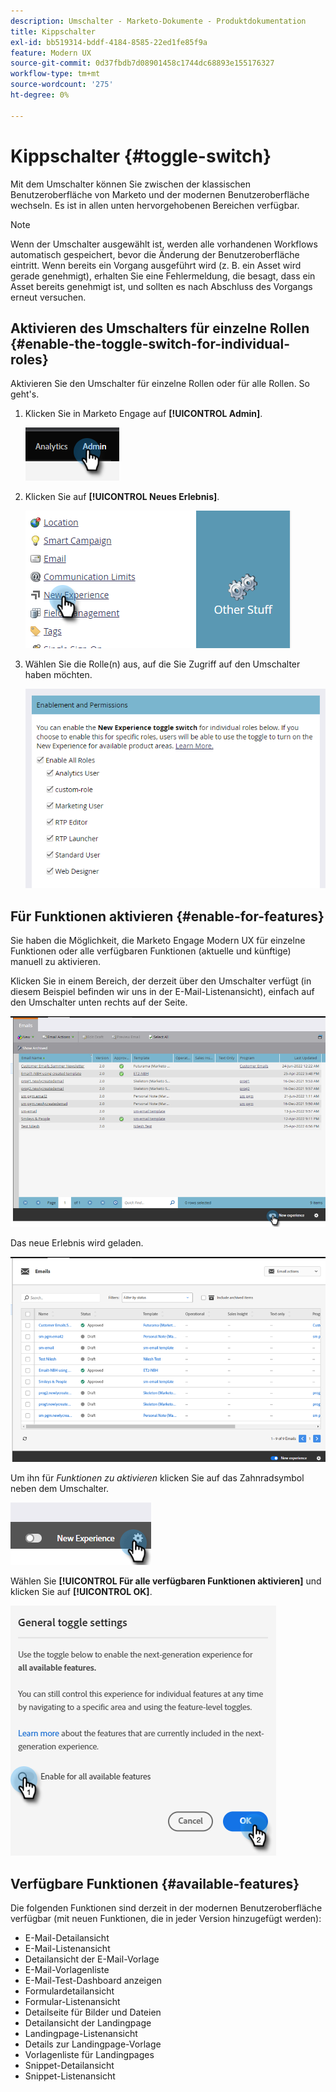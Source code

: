 ```yaml
---
description: Umschalter - Marketo-Dokumente - Produktdokumentation
title: Kippschalter
exl-id: bb519314-bddf-4184-8585-22ed1fe85f9a
feature: Modern UX
source-git-commit: 0d37fbdb7d08901458c1744dc68893e155176327
workflow-type: tm+mt
source-wordcount: '275'
ht-degree: 0%

---
```


# Kippschalter {#toggle-switch}

Mit dem Umschalter können Sie zwischen der klassischen Benutzeroberfläche von Marketo und der modernen Benutzeroberfläche wechseln. Es ist in allen unten hervorgehobenen Bereichen verfügbar.

>[!NOTE]
>
>Wenn der Umschalter ausgewählt ist, werden alle vorhandenen Workflows automatisch gespeichert, bevor die Änderung der Benutzeroberfläche eintritt. Wenn bereits ein Vorgang ausgeführt wird (z. B. ein Asset wird gerade genehmigt), erhalten Sie eine Fehlermeldung, die besagt, dass ein Asset bereits genehmigt ist, und sollten es nach Abschluss des Vorgangs erneut versuchen.

## Aktivieren des Umschalters für einzelne Rollen {#enable-the-toggle-switch-for-individual-roles}

Aktivieren Sie den Umschalter für einzelne Rollen oder für alle Rollen. So geht&#39;s.

1. Klicken Sie in Marketo Engage auf **[!UICONTROL Admin]**.

   ![](assets/toggle-switch-1.png)

1. Klicken Sie auf **[!UICONTROL Neues Erlebnis]**.

   ![](assets/toggle-switch-2.png)

1. Wählen Sie die Rolle(n) aus, auf die Sie Zugriff auf den Umschalter haben möchten.

   ![](assets/toggle-switch-3.png)

## Für Funktionen aktivieren {#enable-for-features}

Sie haben die Möglichkeit, die Marketo Engage Modern UX für einzelne Funktionen oder alle verfügbaren Funktionen (aktuelle und künftige) manuell zu aktivieren.

Klicken Sie in einem Bereich, der derzeit über den Umschalter verfügt (in diesem Beispiel befinden wir uns in der E-Mail-Listenansicht), einfach auf den Umschalter unten rechts auf der Seite.

![](assets/toggle-switch-4.png)

Das neue Erlebnis wird geladen.

![](assets/toggle-switch-5.png)

Um ihn für _Funktionen zu aktivieren_ klicken Sie auf das Zahnradsymbol neben dem Umschalter.

![](assets/toggle-switch-6.png)

Wählen Sie **[!UICONTROL Für alle verfügbaren Funktionen aktivieren]** und klicken Sie auf **[!UICONTROL OK]**.

![](assets/toggle-switch-7.png)

## Verfügbare Funktionen {#available-features}

Die folgenden Funktionen sind derzeit in der modernen Benutzeroberfläche verfügbar (mit neuen Funktionen, die in jeder Version hinzugefügt werden):

* E-Mail-Detailansicht
* E-Mail-Listenansicht
* Detailansicht der E-Mail-Vorlage
* E-Mail-Vorlagenliste
* E-Mail-Test-Dashboard anzeigen
* Formulardetailansicht
* Formular-Listenansicht
* Detailseite für Bilder und Dateien
* Detailansicht der Landingpage
* Landingpage-Listenansicht
* Details zur Landingpage-Vorlage
* Vorlagenliste für Landingpages
* Snippet-Detailansicht
* Snippet-Listenansicht



